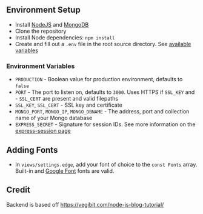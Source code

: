 ## Environment Setup
- Install [NodeJS](https://nodejs.org) and [MongoDB](https://www.mongodb.com/)
- Clone the repository
- Install Node dependencies: `npm install`
- Create and fill out a `.env` file in the root source directory. See [available variables](#Environment-Variables)

### Environment Variables
- `PRODUCTION` - Boolean value for production environment, defaults to `false`
- `PORT` - The port to listen on, defaults to `3000`. Uses HTTPS if `SSL_KEY` and - `SSL_CERT` are present and valid filepaths
- `SSL_KEY`, `SSL_CERT` - SSL key and certificate
- `MONGO_PORT`, `MONGO_IP`, `MONGO_DBNAME` - The address, port and collection name of your Mongo database
- `EXPRESS_SECRET` - Signature for session IDs. See more information on the [express-session page](https://expressjs.com/en/resources/middleware/session.html#:~:text=in%20PassportJS%200.3.0-,secret,-Required%20option)

## Adding Fonts
 - In `views/settings.edge`, add your font of choice to the `const Fonts` array.
	Built-in and [Google Font](https://fonts.google.com/) fonts are valid.

## Credit
Backend is based off https://vegibit.com/node-js-blog-tutorial/